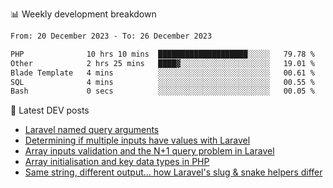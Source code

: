 📊 Weekly development breakdown
<!--START_SECTION:waka-->

```txt
From: 20 December 2023 - To: 26 December 2023

PHP              10 hrs 10 mins  ████████████████████░░░░░   79.78 %
Other            2 hrs 25 mins   ████▓░░░░░░░░░░░░░░░░░░░░   19.01 %
Blade Template   4 mins          ░░░░░░░░░░░░░░░░░░░░░░░░░   00.61 %
SQL              4 mins          ░░░░░░░░░░░░░░░░░░░░░░░░░   00.55 %
Bash             0 secs          ░░░░░░░░░░░░░░░░░░░░░░░░░   00.05 %
```

<!--END_SECTION:waka-->

📕 Latest DEV posts
<!-- BLOG-POST-LIST:START -->
- [Laravel named query arguments](https://dev.to/michaelvickersuk/laravel-named-query-arguments-28kd)
- [Determining if multiple inputs have values with Laravel](https://dev.to/michaelvickersuk/determining-if-multiple-inputs-have-values-with-laravel-km6)
- [Array inputs validation and the N+1 query problem in Laravel](https://dev.to/michaelvickersuk/array-inputs-validation-and-the-n1-query-problem-in-laravel-2agb)
- [Array initialisation and key data types in PHP](https://dev.to/michaelvickersuk/array-initialisation-and-key-data-types-in-php-1e5b)
- [Same string, different output... how Laravel&#39;s slug &amp; snake helpers differ](https://dev.to/michaelvickersuk/same-string-different-output-how-laravels-slug-snake-helpers-differ-1ccj)
<!-- BLOG-POST-LIST:END -->
